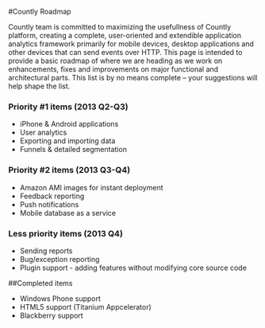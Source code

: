 #Countly Roadmap

Countly team is committed to maximizing the usefullness of Countly platform, creating a complete, 
user-oriented and extendible application analytics framework primarily for mobile devices, desktop applications
and other devices that can send events over HTTP. This page is intended to provide a basic roadmap of 
where we are heading as we work on enhancements, fixes and improvements on major functional 
and architectural parts. This list is by no means complete – your suggestions will help shape the list.

### Priority #1 items (2013 Q2-Q3)

* iPhone & Android applications
* User analytics
* Exporting and importing data
* Funnels & detailed segmentation

### Priority #2 items (2013 Q3-Q4)

* Amazon AMI images for instant deployment
* Feedback reporting
* Push notifications
* Mobile database as a service

### Less priority items (2013 Q4)

* Sending reports
* Bug/exception reporting
* Plugin support - adding features without modifying core source code

##Completed items

* Windows Phone support
* HTML5 support (Titanium Appcelerator)
* Blackberry support
